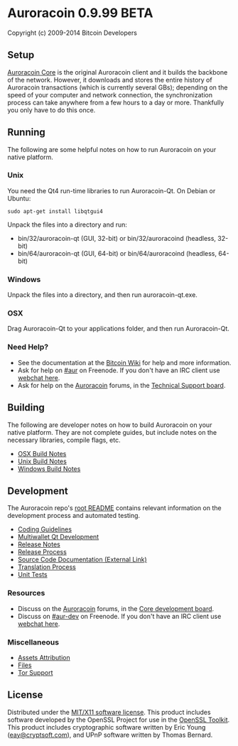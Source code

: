 Auroracoin 0.9.99 BETA
=====================

Copyright (c) 2009-2014 Bitcoin Developers


Setup
---------------------
[Auroracoin Core](http://auroracoin.com/en/download) is the original Auroracoin client and it builds the backbone of the network. However, it downloads and stores the entire history of Auroracoin transactions (which is currently several GBs); depending on the speed of your computer and network connection, the synchronization process can take anywhere from a few hours to a day or more. Thankfully you only have to do this once.

Running
---------------------
The following are some helpful notes on how to run Auroracoin on your native platform. 

### Unix

You need the Qt4 run-time libraries to run Auroracoin-Qt. On Debian or Ubuntu:

	sudo apt-get install libqtgui4

Unpack the files into a directory and run:

- bin/32/auroracoin-qt (GUI, 32-bit) or bin/32/auroracoind (headless, 32-bit)
- bin/64/auroracoin-qt (GUI, 64-bit) or bin/64/auroracoind (headless, 64-bit)



### Windows

Unpack the files into a directory, and then run auroracoin-qt.exe.

### OSX

Drag Auroracoin-Qt to your applications folder, and then run Auroracoin-Qt.

### Need Help?

* See the documentation at the [Bitcoin Wiki](https://en.bitcoin.it/wiki/Main_Page)
for help and more information.
* Ask for help on [#aur](http://webchat.freenode.net?channels=aur) on Freenode. If you don't have an IRC client use [webchat here](http://webchat.freenode.net?channels=aur).
* Ask for help on the [Auroracoin](http://forum.auroracoin.org/) forums, in the [Technical Support board](http://forum.auroracoin.org/viewforum.php?f=23).

Building
---------------------
The following are developer notes on how to build Auroracoin on your native platform. They are not complete guides, but include notes on the necessary libraries, compile flags, etc.

- [OSX Build Notes](build-osx.md)
- [Unix Build Notes](build-unix.md)
- [Windows Build Notes](build-msw.md)

Development
---------------------
The Auroracoin repo's [root README](https://github.com/auroracoin/auroracoin/blob/master/README.md) contains relevant information on the development process and automated testing.

- [Coding Guidelines](coding.md)
- [Multiwallet Qt Development](multiwallet-qt.md)
- [Release Notes](release-notes.md)
- [Release Process](release-process.md)
- [Source Code Documentation (External Link)](https://dev.visucore.com/bitcoin/doxygen/)
- [Translation Process](translation_process.md)
- [Unit Tests](unit-tests.md)

### Resources
* Discuss on the [Auroracoin](http://forum.auroracoin.org/) forums, in the [Core development board](http://forum.auroracoin.org/viewforum.php?f=10).
* Discuss on [#aur-dev](http://webchat.freenode.net/?channels=aur-dev) on Freenode. If you don't have an IRC client use [webchat here](http://webchat.freenode.net/?channels=aur-dev).

### Miscellaneous
- [Assets Attribution](assets-attribution.md)
- [Files](files.md)
- [Tor Support](tor.md)

License
---------------------
Distributed under the [MIT/X11 software license](http://www.opensource.org/licenses/mit-license.php).
This product includes software developed by the OpenSSL Project for use in the [OpenSSL Toolkit](http://www.openssl.org/). This product includes
cryptographic software written by Eric Young ([eay@cryptsoft.com](mailto:eay@cryptsoft.com)), and UPnP software written by Thomas Bernard.
